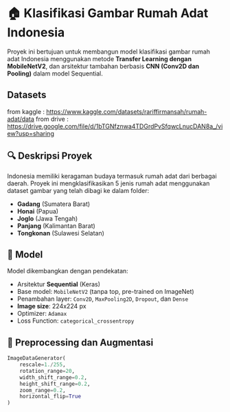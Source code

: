 # 🏠 Klasifikasi Gambar Rumah Adat Indonesia

Proyek ini bertujuan untuk membangun model klasifikasi gambar rumah adat Indonesia menggunakan metode **Transfer Learning dengan MobileNetV2**, dan arsitektur tambahan berbasis **CNN (Conv2D dan Pooling)** dalam model Sequential.

## Datasets

from kaggle : https://www.kaggle.com/datasets/rariffirmansah/rumah-adat/data
from drive : https://drive.google.com/file/d/1bTGNfznwa4TDGrdPvSfqwcLnucDAN8a_/view?usp=sharing

## 🔍 Deskripsi Proyek

Indonesia memiliki keragaman budaya termasuk rumah adat dari berbagai daerah. Proyek ini mengklasifikasikan 5 jenis rumah adat menggunakan dataset gambar yang telah dibagi ke dalam folder:

- **Gadang** (Sumatera Barat)
- **Honai** (Papua)
- **Joglo** (Jawa Tengah)
- **Panjang** (Kalimantan Barat)
- **Tongkonan** (Sulawesi Selatan)

## 🧠 Model

Model dikembangkan dengan pendekatan:
- Arsitektur **Sequential** (Keras)
- Base model: `MobileNetV2` (tanpa top, pre-trained on ImageNet)
- Penambahan layer: `Conv2D`, `MaxPooling2D`, `Dropout`, dan `Dense`
- **Image size**: 224x224 px
- Optimizer: `Adamax`
- Loss Function: `categorical_crossentropy`

## 🧪 Preprocessing dan Augmentasi

```python
ImageDataGenerator(
    rescale=1./255,
    rotation_range=20,
    width_shift_range=0.2,
    height_shift_range=0.2,
    zoom_range=0.2,
    horizontal_flip=True
)

